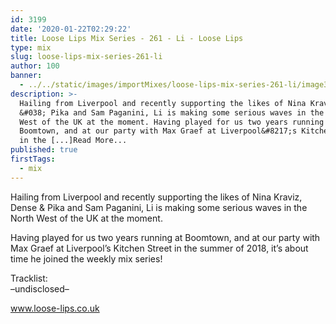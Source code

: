 ```yaml
---
id: 3199
date: '2020-01-22T02:29:22'
title: Loose Lips Mix Series - 261 - Li - Loose Lips
type: mix
slug: loose-lips-mix-series-261-li
author: 100
banner:
  - ../../static/images/importMixes/loose-lips-mix-series-261-li/image3199.jpeg
description: >-
  Hailing from Liverpool and recently supporting the likes of Nina Kraviz, Dense
  &#038; Pika and Sam Paganini, Li is making some serious waves in the North
  West of the UK at the moment. Having played for us two years running at
  Boomtown, and at our party with Max Graef at Liverpool&#8217;s Kitchen Street
  in the [...]Read More...
published: true
firstTags:
  - mix
---
```

Hailing from Liverpool and recently supporting the likes of Nina Kraviz, Dense & Pika and Sam Paganini, Li is making some serious waves in the North West of the UK at the moment.

Having played for us two years running at Boomtown, and at our party with Max Graef at Liverpool’s Kitchen Street in the summer of 2018, it’s about time he joined the weekly mix series!

Tracklist:  
–undisclosed–

www.loose-lips.co.uk
